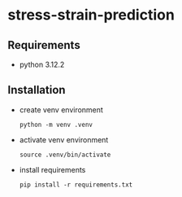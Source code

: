 # stress-strain-prediction

## Requirements
- python 3.12.2

## Installation
- create venv environment

    `python -m venv .venv`

- activate venv environment

    `source .venv/bin/activate`

- install requirements

    `pip install -r requirements.txt`